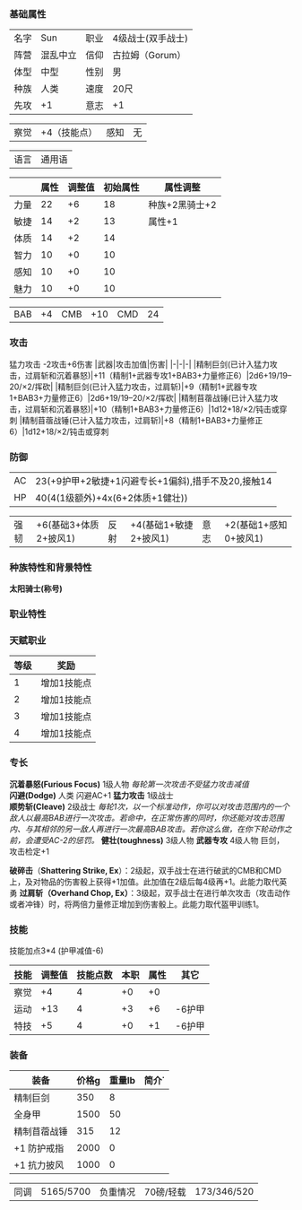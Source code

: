 
### 基础属性 ###
<table>
    <tr>
        <td>名字</td>
        <td>Sun</td>
        <td>职业</td>
        <td>4级战士(双手战士)</td>
    </tr>
    <tr>
        <td>阵营</td>
        <td>混乱中立</td>
        <td>信仰</td>
        <td>古拉姆（Gorum）</td>
    </tr>
    <tr>
        <td>体型</td>
        <td>中型</td>
        <td>性别</td>       
        <td>男</td>
    </tr>
    <tr>
        <td>种族</td>
        <td>人类</td>
        <td>速度</td>
        <td>20尺</td>
    </tr>
    <tr>
        <td>先攻</td>
        <td>+1</td>
        <td>意志</td>
        <td>+1</td>
    </tr>
</table>
<table>
    <tr>
        <td>察觉</td>
        <td>+4（技能点）</td>
        <td>感知</td>
        <td>无</td>
    </tr>
</table>
<table>
    <tr>
        <td>语言</td>
        <td>通用语</td>
    </tr>
</table>

||属性|调整值|初始属性|属性调整|
|-|-|-|-|-|
|力量|22|+6|18|种族+2黑骑士+2|
|敏捷|14|+2|13|属性+1|
|体质|14|+2|14|
|智力|10|+0|10|
|感知|10|+0|10|
|魅力|10|+0|10|
<table>
    <tr>
        <td>BAB</td>
        <td>+4</td>
        <td>CMB</td>
        <td>+10</td>
        <td>CMD</td>
        <td>24</td>
    </tr>
</table>

### 攻击 ###
猛力攻击 -2攻击+6伤害
|武器|攻击加值|伤害|
|-|-|-|
|精制巨剑(已计入猛力攻击，过肩斩和沉着暴怒)|+11（精制1+武器专攻1+BAB3+力量修正6）|2d6+19/19–20/×2/挥砍|
|精制巨剑(已计入猛力攻击，过肩斩)|+9（精制1+武器专攻1+BAB3+力量修正6）|2d6+19/19–20/×2/挥砍|
|精制苜蓿战锤(已计入猛力攻击，过肩斩和沉着暴怒)|+10（精制1+BAB3+力量修正6）|1d12+18/×2/钝击或穿刺
|精制苜蓿战锤(已计入猛力攻击，过肩斩)|+8（精制1+BAB3+力量修正6）|1d12+18/×2/钝击或穿刺
### 防御 ###  
<table>
    <tr>
        <td>AC</td>
        <td>23(+9护甲+2敏捷+1闪避专长+1偏斜),措手不及20,接触14</td>
    </tr>
    <tr>
        <td>HP</td>
        <td>40(4(1级额外)+4x(6+2体质+1健壮))</td>
    </tr>
</table>
<table>
    <tr>
        <td>强韧</td>
        <td>+6(基础3+体质2+披风1)</td>
        <td>反射</td>
        <td>+4(基础1+敏捷2+披风1)</td>
        <td>意志</td>
        <td>+2(基础1+感知0+披风1)</td>
    </tr>
</table>

### 种族特性和背景特性 ###  
**太阳骑士(称号)**    
### 职业特性 ###

### 天赋职业
| 等级         | 奖励          |
| --- | ------------------ |
| 1 | 增加1技能点 |
| 2 | 增加1技能点 |
| 3 | 增加1技能点 |
| 4 | 增加1技能点 |


### 专长 ###
**沉着暴怒(Furious Focus)**  1级人物 *每轮第一次攻击不受猛力攻击减值*  
**闪避(Dodge)** 人类 闪避AC+1
**猛力攻击** 1级战士  
**顺势斩(Cleave)**  2级战士 *每轮1次，以一个标准动作，你可以对攻击范围内的一个敌人以最高BAB进行一次攻击。若命中，在正常伤害的同时，你还能对攻击范围内、与其相邻的另一敌人再进行一次最高BAB攻击。若你这么做，在你下轮动作之前，会遭受AC-2的惩罚。*
**健壮(toughness)** 3级人物
**武器专攻** 4级人物 巨剑，攻击检定+1

**破碎击**（****Shattering Strike, Ex****）：2级起，双手战士在进行破武的CMB和CMD上，及对物品的伤害骰上获得+1加值。此加值在2级后每4级再+1。此能力取代英勇
**过肩斩（****Overhand Chop, Ex****）**：3级起，双手战士在进行单次攻击（攻击动作或者冲锋）时，将两倍力量修正增加到伤害骰上。此能力取代盔甲训练1。


### 技能 ###
技能加点3*4 (护甲减值-6)

|技能|调整值|技能点数|本职|属性|其它|
|-|-|-|-|-|-|
|察觉|+4|4|+0|+0||
|运动|+13|4|+3|+6|-6护甲|
|特技|+5|4|+0|+1|-6护甲|

### 装备 ###
|装备|价格g|重量lb|简介˙
|-|-|-|-|
|精制巨剑|350|8|
|全身甲|1500|50|
|精制苜蓿战锤|315|12|
|+1 防护戒指|2000|0|
|+1 抗力披风|1000|0|

<table>
    <tr>
        <td>同调</td>      
        <td>5165/5700</td>
        <td>负重情况</td>
        <td>70磅/轻载</td>
        <td>173/346/520</td>
    </tr>
</table>